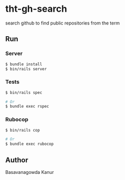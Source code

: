 # tht-gh-search

search github to find public repositories from the term

## Run
### Server
```bash
$ bundle install
$ bin/rails server
```

### Tests
```bash
$ bin/rails spec

# Or
$ bundle exec rspec
```

### Rubocop
```bash
$ bin/rails cop

# Or
$ bundle exec rubocop
```

## Author
Basavanagowda Kanur
